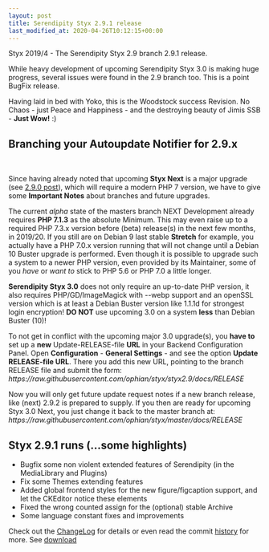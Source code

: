 ```yaml
---
layout: post
title: Serendipity Styx 2.9.1 release
last_modified_at: 2020-04-26T10:12:15+00:00
---
```


Styx 2019/4 - The Serendipity Styx 2.9 branch 2.9.1 release.

While heavy development of upcoming Serendipity Styx 3.0 is making huge progress, several issues were found in the 2.9 branch too. This is a point BugFix release.

Having laid in bed with Yoko, this is the Woodstock success Revision. No Chaos - just Peace and Happiness - and the destroying beauty of Jimis SSB - **Just Wow!** :)

<div markdown="1">
 <div>

<h2>Branching your Autoupdate Notifier for 2.9.x</h2><br>

<p>Since having already noted that upcoming <strong>Styx Next</strong> is a major upgrade (see <a href="https://ophian.github.io/2019/06/01/Serendipity-Styx-2.9.0-released/">2.9.0 post</a>), which will require a modern PHP 7 version, we have to give some <strong>Important Notes</strong> about branches and future upgrades.</p>

<p>The current <em>alpha</em> state of the masters branch NEXT Development already requires <strong>PHP 7.1.3</strong> as the absolute Minimum.
This may even raise up to a required PHP 7.3.x version before (beta) release(s) in the next few months, in 2019/20.
If you still are on Debian 9 last stable <strong>Stretch</strong> for example, you actually have a PHP 7.0.x version running that will not change until a Debian 10 Buster upgrade is performed.
Even though it is possible to upgrade such a system to a newer PHP version, even provided by its Maintainer, some of you <em>have</em> or <em>want to</em> stick to PHP 5.6 or PHP 7.0 a little longer.</p>

<p><strong>Serendipity Styx 3.0</strong> does not only require an up-to-date PHP version, it also requires PHP/GD/ImageMagick with --webp support and an openSSL version which is at least a Debian Buster version like 1.1.1d for strongest login encryption! <strong>DO NOT</strong> use upcoming 3.0 on a system <strong>less</strong> than Debian Buster (10)!</p>

<p>To not get in conflict with the upcoming major 3.0 upgrade(s), you <strong>have to</strong> set up a <strong>new</strong> Update-RELEASE-file <strong>URL</strong> in your Backend Configuration Panel.
Open <strong>Configuration</strong> - <strong>General Settings</strong> - and see the option <strong>Update RELEASE-file URL</strong>. There you add this new URL, pointing to the branch RELEASE file and submit the form:
<em>https://raw.githubusercontent.com/ophian/styx/styx2.9/docs/RELEASE</em></p>

<p>Now you will only get future update request notes if a new branch release, like (next) 2.9.2 is prepared to supply.
If you then are ready for upcoming Styx 3.0 Next, you just change it back to the master branch at:
<em>https://raw.githubusercontent.com/ophian/styx/master/docs/RELEASE</em></p>

 </div>
</div>


## Styx 2.9.1 runs (...some highlights)

  - Bugfix some non violent extended features of Serendipity (in the MediaLibrary and Plugins)
  - Fix some Themes extending features
  - Added global frontend styles for the new figure/figcaption support, and let the CKEditor notice these elements
  - Fixed the wrong counted assign for the (optional) stable Archive
  - Some language constant fixes and improvements

Check out the [ChangeLog](https://github.com/ophian/styx/blob/2.9.1/docs/NEWS) for details or even read the commit [history](https://github.com/ophian/styx/commits/2.9.1) for more. See [download](https://github.com/ophian/styx/releases/tag/2.9.1)
